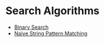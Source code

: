 # Search Algorithms

- [Binary Search](./binary/README.md)
- [Naive String Pattern Matching](./string_pattern_matching/README.md)
